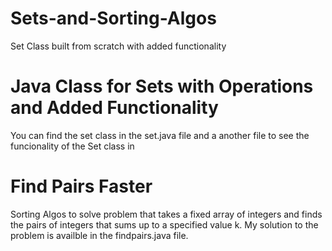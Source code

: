 # Sets-and-Sorting-Algos
Set Class built from scratch with added functionality

# Java Class for Sets with Operations and Added Functionality
You can find the set class in the set.java file and a another file to see the funcionality of the Set class in 

# Find Pairs Faster
Sorting Algos to solve problem that takes a fixed array of integers and finds the pairs of integers that sums up to a specified value k. My solution to the problem is availble in the findpairs.java file. 
